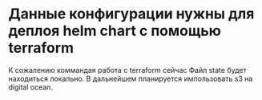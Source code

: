 # Данные конфигурации нужны для деплоя helm сhart с помощью terraform
К сожалению коммандая работа с terraform cейчас
Файл state будет находиться локально. В дальнейшем планируется импользовать s3 на digital ocean.
